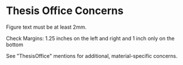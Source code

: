 # Thesis Office Concerns

Figure text must be at least 2mm.

Check Margins: 1.25 inches on the left and right and 1 inch only on the bottom

See "ThesisOffice" mentions for additional, material-specific concerns.
